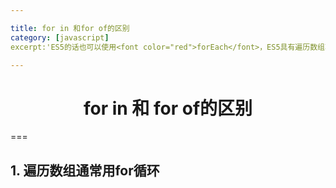 ```yaml
---

title: for in 和for of的区别
category: [javascript]
excerpt:'ES5的话也可以使用<font color="red">forEach</font>，ES5具有遍历数组功能的还有map、filter、some、every、reduce、reduceRight等，只不过他们的返回结果不一样。但是使用foreach遍历数组的话，使用break不能中断循环，使用return也不能返回到外层函数。'

---
```


# <center color="red">for in 和 for of的区别</center>
===

## 1. 遍历数组通常用for循环

